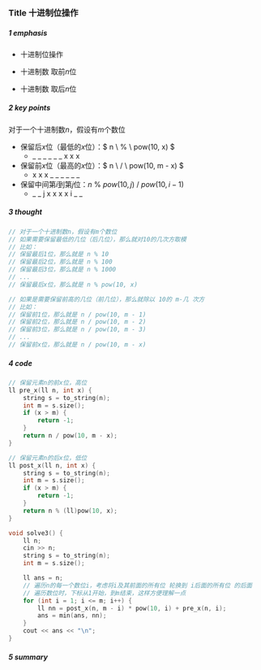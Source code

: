 ### Title 十进制位操作

##### 1 emphasis

- 十进制位操作

- 十进制数 取前$n$位

- 十进制数 取后$n$位

    

##### 2 key points

对于一个十进制数$n$，假设有$m$个数位

- 保留后$x$位（最低的$x$位）：$ n \  \% \ pow(10, x) $
    - _ _ _ _ _ _ x x x
- 保留前$x$位（最高的$x$位）：$ n \  / \ pow(10, m - x) $
    - x x x _ _ _ _ _ _  
- 保留中间第$i$到第$j$位：$n \ \% \ pow(10, j) \ / \ pow(10, i - 1)$
    - _ _ j x x x x i _ _



##### 3 thought

```cpp
// 对于一个十进制数n，假设有m个数位
// 如果需要保留最低的几位（后几位），那么就对10的几次方取模
// 比如：
// 保留最后1位，那么就是 n % 10
// 保留最后2位，那么就是 n % 100
// 保留最后3位，那么就是 n % 1000
// ...
// 保留最后x位，那么就是 n % pow(10, x)

// 如果是需要保留前高的几位（前几位），那么就除以 10的 m-几 次方
// 比如：
// 保留前1位，那么就是 n / pow(10, m - 1)
// 保留前2位，那么就是 n / pow(10, m - 2)
// 保留前3位，那么就是 n / pow(10, m - 3)
// ...
// 保留前x位，那么就是 n / pow(10, m - x)
```



##### 4 code

```cpp
// 保留元素n的前x位，高位
ll pre_x(ll n, int x) {
    string s = to_string(n);
    int m = s.size();
    if (x > m) {
        return -1;
    }
    return n / pow(10, m - x);
}

// 保留元素n的后x位，低位
ll post_x(ll n, int x) {
    string s = to_string(n);
    int m = s.size();
    if (x > m) {
        return -1;
    }
    return n % (ll)pow(10, x);
}

void solve3() {
    ll n;
    cin >> n;
    string s = to_string(n);
    int m = s.size();

    ll ans = n;
    // 遍历n的每一个数位i，考虑将i及其前面的所有位 轮换到 i后面的所有位 的后面
  	// 遍历数位时，下标从1开始，到m结束，这样方便理解一点
    for (int i = 1; i <= m; i++) {
        ll nn = post_x(n, m - i) * pow(10, i) + pre_x(n, i);
        ans = min(ans, nn);
    }
    cout << ans << "\n";
}
```



##### 5 summary

